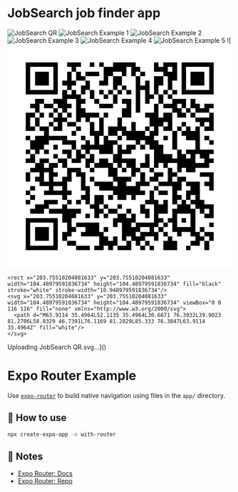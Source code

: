 # JobSearch job finder app

![JobSearch QR](https://github.com/GamingSlayerNS/JobSearch/assets/63477484/6ae1aaac-84fb-4181-b4b7-ef27e4c83d9c)
![JobSearch Example 1](https://github.com/GamingSlayerNS/JobSearch/assets/63477484/daa4be63-78f6-41d7-b664-f5125ed2042c)
![JobSearch Example 2](https://github.com/GamingSlayerNS/JobSearch/assets/63477484/22f2d2b2-f8f0-4598-b5a0-2fe517228cf3)
![JobSearch Example 3](https://github.com/GamingSlayerNS/JobSearch/assets/63477484/bb90fb8b-849a-4ce9-81b4-2b6aa42401fe)
![JobSearch Example 4](https://github.com/GamingSlayerNS/JobSearch/assets/63477484/9bd11971-cff2-4107-b84f-0a89a6acae31)
![JobSearch Example 5](https://github.com/GamingSlayerNS/JobSearch/assets/63477484/8625768d-a87b-49a3-8eed-813bb46c8125)
![<svg width="512" height="512" viewBox="0 0 512 512" fill="none" xmlns="http://www.w3.org/2000/svg">
    <path d="M0 8C0 3.58172 3.58172 0 8 0H504C508.418 0 512 3.58172 512 8V504C512 508.418 508.418 512 504 512H8C3.58172 512 0 508.418 0 504V8Z" fill="white"/>
    <svg xmlns="http://www.w3.org/2000/svg" viewBox="0 0 49 49" shape-rendering="crispEdges" height="512" width="512" x="0" y="0"><path stroke="#000000" d="M4 4.5h7m2 0h3m2 0h1m1 0h1m2 0h5m4 0h1m1 0h3m1 0h7M4 5.5h1m5 0h1m3 0h1m6 0h5m1 0h2m3 0h3m1 0h1m1 0h1m5 0h1M4 6.5h1m1 0h3m1 0h1m2 0h1m1 0h1m1 0h3m1 0h2m2 0h1m1 0h1m1 0h1m4 0h3m1 0h1m1 0h3m1 0h1M4 7.5h1m1 0h3m1 0h1m2 0h1m1 0h2m4 0h1m1 0h2m3 0h1m3 0h2m1 0h2m1 0h1m1 0h3m1 0h1M4 8.5h1m1 0h3m1 0h1m1 0h3m2 0h1m2 0h2m1 0h2m3 0h1m1 0h1m1 0h2m1 0h1m2 0h1m1 0h3m1 0h1M4 9.5h1m5 0h1m2 0h1m2 0h2m5 0h1m1 0h1m2 0h3m1 0h1m2 0h1m2 0h1m5 0h1M4 10.5h7m1 0h1m1 0h1m1 0h1m1 0h1m1 0h1m1 0h1m1 0h1m1 0h1m1 0h1m1 0h1m1 0h1m1 0h1m1 0h1m1 0h7M12 11.5h4m2 0h1m2 0h1m1 0h1m4 0h1m1 0h2m1 0h1m1 0h1M6 12.5h2m2 0h3m2 0h2m2 0h1m3 0h1m1 0h2m1 0h1m1 0h1m2 0h1m2 0h3m1 0h1M5 13.5h2m1 0h2m1 0h3m1 0h1m4 0h3m3 0h1m1 0h1m3 0h1m1 0h3m1 0h1m1 0h2m1 0h2M6 14.5h1m3 0h1m1 0h1m2 0h2m8 0h2m1 0h1m3 0h1m3 0h2m1 0h1m1 0h3M4 15.5h2m1 0h1m1 0h1m1 0h1m1 0h1m1 0h5m1 0h1m3 0h2m3 0h3m1 0h2m1 0h2m1 0h1m3 0h1M4 16.5h1m1 0h1m3 0h3m2 0h1m1 0h1m2 0h1m3 0h1m6 0h5m5 0h4M4 17.5h1m1 0h1m2 0h1m1 0h1m1 0h2m3 0h1m1 0h1m3 0h1m2 0h1m3 0h3m1 0h1m2 0h1m3 0h1m1 0h1M4 18.5h2m1 0h2m1 0h2m3 0h1m2 0h1m1 0h1m1 0h4m1 0h1m2 0h1m1 0h1m1 0h2m1 0h1m1 0h1m1 0h1m1 0h2M8 19.5h1m5 0h1m3 0h3m1 0h2m1 0h5m1 0h2m3 0h1m1 0h4M4 20.5h1m1 0h7m3 0h1m2 0h1m1 0h1m2 0h1m1 0h6m2 0h1m1 0h1m2 0h3m1 0h1M5 21.5h4m3 0h3m2 0h1m1 0h1m1 0h3m4 0h1m1 0h3m3 0h1m4 0h1m2 0h1M5 22.5h3m2 0h1m3 0h1m1 0h7m1 0h1m1 0h2m1 0h1m1 0h3m2 0h1m4 0h1M4 23.5h1m1 0h1m1 0h1m3 0h2m1 0h1m1 0h1m2 0h3m1 0h3m5 0h2m3 0h1m1 0h6M5 24.5h1m4 0h1m2 0h1m1 0h2m1 0h1m4 0h2m5 0h1m1 0h4m1 0h2m1 0h1m1 0h2M4 25.5h2m1 0h2m2 0h2m1 0h2m1 0h2m1 0h2m1 0h5m2 0h1m1 0h9m2 0h2M6 26.5h2m1 0h2m1 0h1m4 0h1m1 0h4m1 0h1m1 0h2m1 0h2m1 0h1m1 0h1m2 0h7M5 27.5h5m3 0h3m2 0h1m3 0h2m1 0h1m1 0h2m2 0h1m3 0h1m1 0h1m1 0h2M4 28.5h1m2 0h1m1 0h2m2 0h1m1 0h2m5 0h2m3 0h1m1 0h1m2 0h2m1 0h2m5 0h3M4 29.5h1m1 0h2m1 0h1m2 0h2m2 0h1m1 0h1m4 0h4m2 0h1m1 0h2m2 0h1m1 0h2m5 0h1M7 30.5h6m3 0h1m2 0h4m1 0h2m2 0h3m2 0h5m1 0h3m1 0h2M5 31.5h1m3 0h1m2 0h1m3 0h2m2 0h9m3 0h1m3 0h2m2 0h2m2 0h1M4 32.5h1m3 0h6m3 0h1m5 0h7m1 0h1m1 0h2m1 0h1m2 0h3M5 33.5h1m6 0h1m3 0h2m1 0h2m1 0h1m1 0h2m1 0h1m3 0h1m4 0h2m1 0h1m1 0h1M4 34.5h1m3 0h3m2 0h1m1 0h1m1 0h1m1 0h2m9 0h3m1 0h1m1 0h1m1 0h1m1 0h3M6 35.5h3m3 0h1m5 0h2m1 0h1m2 0h1m4 0h1m2 0h3m2 0h3m1 0h4M5 36.5h3m1 0h7m3 0h2m1 0h2m2 0h1m2 0h2m1 0h3m1 0h5m1 0h1m1 0h1M12 37.5h3m2 0h1m1 0h1m1 0h1m2 0h2m1 0h1m2 0h1m1 0h1m3 0h1m3 0h1m2 0h2M4 38.5h7m1 0h2m9 0h5m4 0h2m1 0h2m1 0h1m1 0h1M4 39.5h1m5 0h1m2 0h1m1 0h5m3 0h1m1 0h2m1 0h5m1 0h1m1 0h1m3 0h1m3 0h1M4 40.5h1m1 0h3m1 0h1m2 0h2m2 0h3m1 0h1m3 0h4m2 0h1m1 0h1m2 0h5m1 0h1M4 41.5h1m1 0h3m1 0h1m1 0h2m2 0h5m4 0h3m1 0h4m1 0h1m2 0h1m2 0h2m1 0h2M4 42.5h1m1 0h3m1 0h1m1 0h1m7 0h2m1 0h1m1 0h1m1 0h3m2 0h1m2 0h1m5 0h2m1 0h1M4 43.5h1m5 0h1m2 0h2m5 0h4m2 0h1m1 0h1m1 0h1m3 0h3m3 0h2m1 0h1M4 44.5h7m4 0h3m1 0h2m1 0h1m1 0h3m2 0h1m1 0h1m2 0h3m2 0h1m3 0h1"/></svg>

    <rect x="203.75510204081633" y="203.75510204081633" width="104.48979591836734" height="104.48979591836734" fill="black" stroke="white" stroke-width="10.948979591836734"/>
    <svg x="203.75510204081633" y="203.75510204081633" width="104.48979591836734" height="104.48979591836734" viewBox="0 0 116 116" fill="none" xmlns="http://www.w3.org/2000/svg">
      <path d="M63.9114 35.4964L52.1135 35.4964L30.6671 76.3932L39.9023 81.2706L58.0329 46.7391L76.1169 81.2829L85.333 76.3847L63.9114 35.4964Z" fill="white"/>
    </svg>
  </svg>Uploading JobSearch QR.svg…]()





# Expo Router Example

Use [`expo-router`](https://expo.github.io/router) to build native navigation using files in the `app/` directory.

## 🚀 How to use

```sh
npx create-expo-app -e with-router
```

## 📝 Notes

- [Expo Router: Docs](https://expo.github.io/router)
- [Expo Router: Repo](https://github.com/expo/router)
